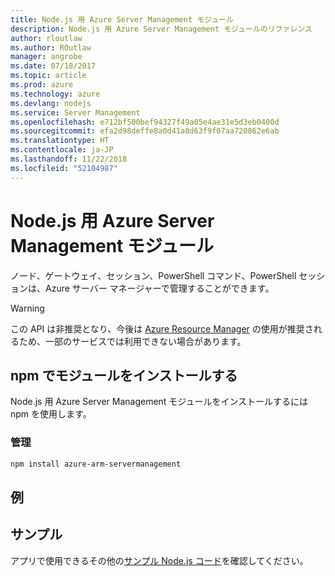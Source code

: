 ```yaml
---
title: Node.js 用 Azure Server Management モジュール
description: Node.js 用 Azure Server Management モジュールのリファレンス
author: rloutlaw
ms.author: ROutlaw
manager: angrobe
ms.date: 07/18/2017
ms.topic: article
ms.prod: azure
ms.technology: azure
ms.devlang: nodejs
ms.service: Server Management
ms.openlocfilehash: e712bf500bef94327f49a05e4ae31e5d3eb0400d
ms.sourcegitcommit: efa2d98deffe8a0d41a8d63f9f07aa720862e6ab
ms.translationtype: HT
ms.contentlocale: ja-JP
ms.lasthandoff: 11/22/2018
ms.locfileid: "52104987"
---
```

# <a name="azure-server-management-modules-for-nodejs"></a>Node.js 用 Azure Server Management モジュール

ノード、ゲートウェイ、セッション、PowerShell コマンド、PowerShell セッションは、Azure サーバー マネージャーで管理することができます。

> [!WARNING]
> この API は非推奨となり、今後は [Azure Resource Manager](/javascript/api/overview/azure/resources) の使用が推奨されるため、一部のサービスでは利用できない場合があります。

## <a name="install-the-module-with-npm"></a>npm でモジュールをインストールする

Node.js 用 Azure Server Management モジュールをインストールするには npm を使用します。

### <a name="management"></a>管理

```bash
npm install azure-arm-servermanagement
```

## <a name="example"></a>例

## <a name="samples"></a>サンプル

アプリで使用できるその他の[サンプル Node.js コード](https://azure.microsoft.com/resources/samples/?platform=nodejs)を確認してください。